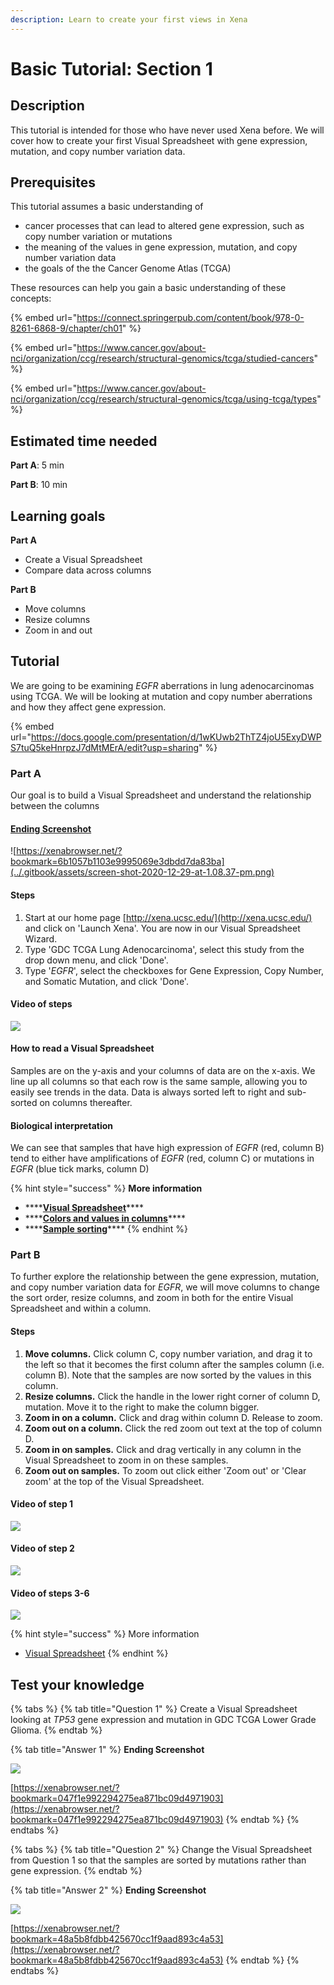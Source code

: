 ```yaml
---
description: Learn to create your first views in Xena
---
```


# Basic Tutorial: Section 1

## Description

This tutorial is intended for those who have never used Xena before. We will cover how to create your first Visual Spreadsheet with gene expression, mutation, and copy number variation data.

## Prerequisites

This tutorial assumes a basic understanding of 

* cancer processes that can lead to altered gene expression, such as copy number variation or mutations
* the meaning of the values in gene expression, mutation, and copy number variation data
* the goals of the the Cancer Genome Atlas \(TCGA\)

These resources can help you gain a basic understanding of these concepts:

{% embed url="https://connect.springerpub.com/content/book/978-0-8261-6868-9/chapter/ch01" %}

{% embed url="https://www.cancer.gov/about-nci/organization/ccg/research/structural-genomics/tcga/studied-cancers" %}

{% embed url="https://www.cancer.gov/about-nci/organization/ccg/research/structural-genomics/tcga/using-tcga/types" %}

## Estimated time needed

**Part A**: 5 min

**Part B**: 10 min

## Learning goals

**Part A**

* Create a Visual Spreadsheet
* Compare data across columns

**Part B**

* Move columns
* Resize columns
* Zoom in and out

## Tutorial

We are going to be examining _EGFR_ aberrations in lung adenocarcinomas using TCGA. We will be looking at mutation and copy number aberrations and how they affect gene expression.

{% embed url="https://docs.google.com/presentation/d/1wKUwb2ThTZ4joU5ExyDWPS7tuQ5keHnrpzJ7dMtMErA/edit?usp=sharing" %}

### Part A

Our goal is to build a Visual Spreadsheet and understand the relationship between the columns

#### [Ending Screenshot](https://xenabrowser.net/?bookmark=6b1057b1103e9995069e3dbdd7da83ba)

![https://xenabrowser.net/?bookmark=6b1057b1103e9995069e3dbdd7da83ba](../.gitbook/assets/screen-shot-2020-12-29-at-1.08.37-pm.png)

#### Steps

1. Start at our home page [http://xena.ucsc.edu/](http://xena.ucsc.edu/) and click on 'Launch Xena'. You are now in our Visual Spreadsheet Wizard.
2. Type 'GDC TCGA Lung Adenocarcinoma', select this study from the drop down menu, and click 'Done'.
3. Type '_EGFR_', select the checkboxes for Gene Expression, Copy Number, and Somatic Mutation, and click 'Done'.

#### Video of steps

![](../.gitbook/assets/basictutorialpart1a.gif)

#### How to read a Visual Spreadsheet

Samples are on the y-axis and your columns of data are on the x-axis. We line up all columns so that each row is the same sample, allowing you to easily see trends in the data. Data is always sorted left to right and sub-sorted on columns thereafter.

#### Biological interpretation

We can see that samples that have high expression of _EGFR_ \(red, column B\) tend to either have amplifications of _EGFR_ \(red,  column C\) or mutations in _EGFR_ \(blue tick marks, column D\)

{% hint style="success" %}
**More information**

* \*\*\*\*[**Visual Spreadsheet**](../overview-of-features/visual-spreadsheet/#after-you-made-a-visual-spreadsheet)\*\*\*\*
* \*\*\*\*[**Colors and values in columns**](../overview-of-features/visual-spreadsheet/#data-values)\*\*\*\*
* \*\*\*\*[**Sample sorting**](../overview-of-features/visual-spreadsheet/#sample-sorting)\*\*\*\*
{% endhint %}

### Part B

To further explore the relationship between the gene expression, mutation, and copy number variation data for _EGFR_, we will move columns to change the sort order, resize columns, and zoom in both for the entire Visual Spreadsheet and within a column.

#### Steps

1. **Move columns.** Click column C, copy number variation, and drag it to the left so that it becomes the first column after the samples column \(i.e. column B\). Note that the samples are now sorted by the values in this column.
2. **Resize columns.** Click the handle in the lower right corner of column D, mutation. Move it to the right to make the column bigger. 
3. **Zoom in on a column.** Click and drag within column D. Release to zoom.
4. **Zoom out on a column.** Click the red zoom out text at the top of column D.
5. **Zoom in on samples.** Click and drag vertically in any column in the Visual Spreadsheet to zoom in on these samples.
6. **Zoom out on samples.** To zoom out click either 'Zoom out' or 'Clear zoom' at the top of the Visual Spreadsheet.

#### Video of step 1

![](../.gitbook/assets/basictutorials1ba.gif)

#### Video of step 2

![](../.gitbook/assets/basictutorials1bb.gif)

#### Video of steps 3-6

![](../.gitbook/assets/basictutorials1bc.gif)

{% hint style="success" %}
More information

* [Visual Spreadsheet](../overview-of-features/visual-spreadsheet/)
{% endhint %}

## Test your knowledge

{% tabs %}
{% tab title="Question 1" %}
Create a Visual Spreadsheet looking at _TP53_ gene expression and mutation in GDC TCGA Lower Grade Glioma.
{% endtab %}

{% tab title="Answer 1" %}
**Ending Screenshot**

![](../.gitbook/assets/screen-shot-2020-12-29-at-2.42.24-pm.png)

[https://xenabrowser.net/?bookmark=047f1e992294275ea871bc09d4971903](https://xenabrowser.net/?bookmark=047f1e992294275ea871bc09d4971903)
{% endtab %}
{% endtabs %}

{% tabs %}
{% tab title="Question 2" %}
Change the Visual Spreadsheet from Question 1 so that the samples are sorted by mutations rather than gene expression.
{% endtab %}

{% tab title="Answer 2" %}
**Ending Screenshot**

![](../.gitbook/assets/screen-shot-2020-12-29-at-2.44.52-pm.png)

[https://xenabrowser.net/?bookmark=48a5b8fdbb425670cc1f9aad893c4a53](https://xenabrowser.net/?bookmark=48a5b8fdbb425670cc1f9aad893c4a53)
{% endtab %}
{% endtabs %}

